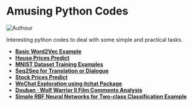 # Amusing Python Codes

![Authour](https://img.shields.io/badge/Author-Zhang%20Hao%20(Isaac%20Changhau)-blue.svg)

Interesting python codes to deal with some simple and practical tasks.

- [**Basic Word2Vec Example**](https://github.com/IsaacChanghau/AmusingPythonCodes/tree/master/basic_word2vec_example)
- [**House Prices Predict**](https://github.com/IsaacChanghau/AmusingPythonCodes/tree/master/house_prices_predict)
- [**MNIST Dataset Training Examples**](https://github.com/IsaacChanghau/AmusingPythonCodes/tree/master/mnist_dataset_training_examples)
- [**Seq2Seq for Translation or Dialogue**](https://github.com/IsaacChanghau/AmusingPythonCodes/tree/master/seq2seq_translate_dialogue)
- [**Stock Prices Predict**](https://github.com/IsaacChanghau/AmusingPythonCodes/tree/master/stock_prices_predict)
- [**WeChat Exploration using itchat Package**](https://github.com/IsaacChanghau/AmusingPythonCodes/tree/master/wechat_exploration)
- [**Douban · Wolf Warrior II Film Comments Analysis**](https://github.com/IsaacChanghau/AmusingPythonCodes/tree/master/wolf_warriors_ii)
- [**Simple RBF Neural Networks for Two-class Classification Example**](https://github.com/IsaacChanghau/AmusingPythonCodes/tree/master/rbf_networks_classification)
